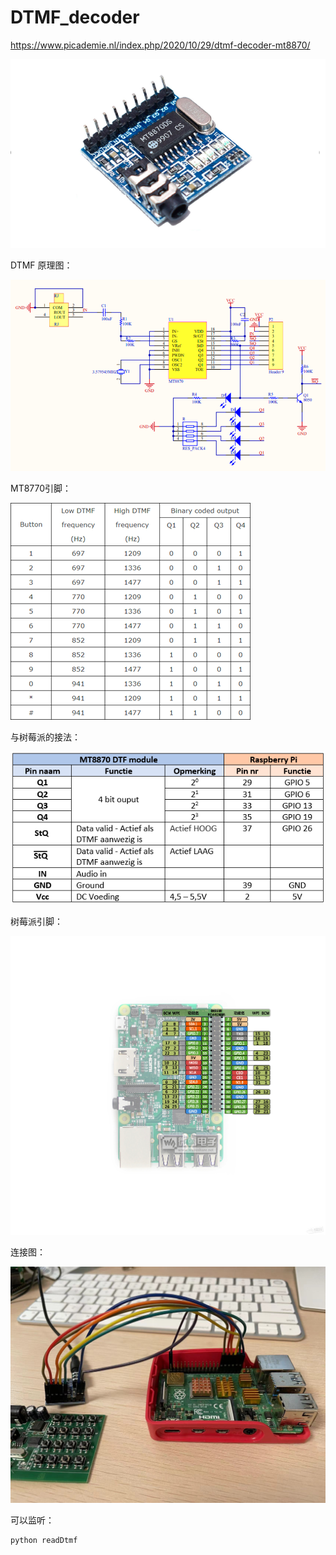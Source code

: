 # DTMF_decoder
https://www.picademie.nl/index.php/2020/10/29/dtmf-decoder-mt8870/

![img.png](img.png)

DTMF 原理图：

![img_1.png](img_1.png)

MT8770引脚：

![img_4.png](img_4.png)

与树莓派的接法：

![img_2.png](img_2.png)

树莓派引脚：

![img_5.png](img_5.png)

连接图：

![img_3.png](img_3.png)

可以监听：

```python
python readDtmf
```
